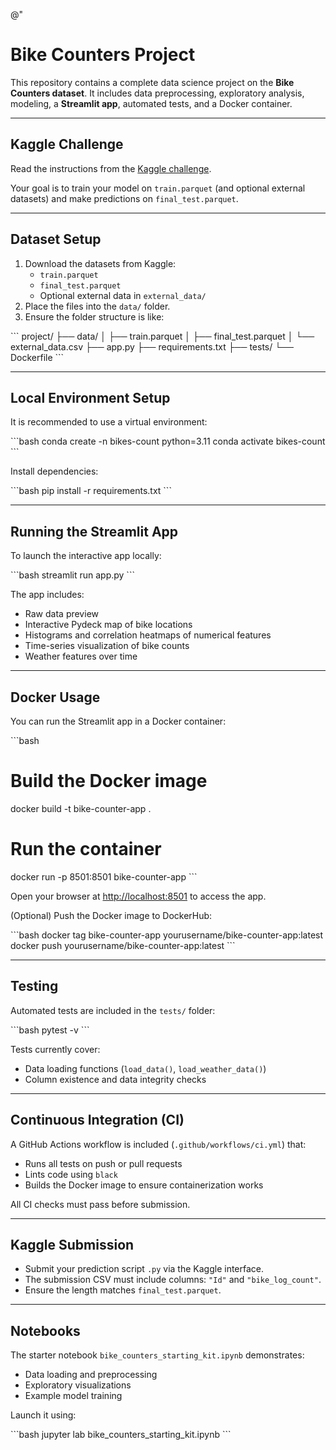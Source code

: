 @"
# Bike Counters Project

This repository contains a complete data science project on the **Bike Counters dataset**.
It includes data preprocessing, exploratory analysis, modeling, a **Streamlit app**, automated tests, and a Docker container.

---

## Kaggle Challenge

Read the instructions from the [Kaggle challenge](https://www.kaggle.com/competitions/mdsb-2023/overview).

Your goal is to train your model on `train.parquet` (and optional external datasets) and make predictions on `final_test.parquet`.

---

## Dataset Setup

1. Download the datasets from Kaggle:
   - `train.parquet`
   - `final_test.parquet`
   - Optional external data in `external_data/`
2. Place the files into the `data/` folder.
3. Ensure the folder structure is like:

\```
project/
├── data/
│   ├── train.parquet
│   ├── final_test.parquet
│   └── external_data.csv
├── app.py
├── requirements.txt
├── tests/
└── Dockerfile
\```

---

## Local Environment Setup

It is recommended to use a virtual environment:

\```bash
conda create -n bikes-count python=3.11
conda activate bikes-count
\```

Install dependencies:

\```bash
pip install -r requirements.txt
\```

---

## Running the Streamlit App

To launch the interactive app locally:

\```bash
streamlit run app.py
\```

The app includes:

- Raw data preview
- Interactive Pydeck map of bike locations
- Histograms and correlation heatmaps of numerical features
- Time-series visualization of bike counts
- Weather features over time

---

## Docker Usage

You can run the Streamlit app in a Docker container:

\```bash
# Build the Docker image
docker build -t bike-counter-app .

# Run the container
docker run -p 8501:8501 bike-counter-app
\```

Open your browser at [http://localhost:8501](http://localhost:8501) to access the app.

(Optional) Push the Docker image to DockerHub:

\```bash
docker tag bike-counter-app yourusername/bike-counter-app:latest
docker push yourusername/bike-counter-app:latest
\```

---

## Testing

Automated tests are included in the `tests/` folder:

\```bash
pytest -v
\```

Tests currently cover:

- Data loading functions (`load_data()`, `load_weather_data()`)
- Column existence and data integrity checks

---

## Continuous Integration (CI)

A GitHub Actions workflow is included (`.github/workflows/ci.yml`) that:

- Runs all tests on push or pull requests
- Lints code using `black`
- Builds the Docker image to ensure containerization works

All CI checks must pass before submission.

---

## Kaggle Submission

- Submit your prediction script `.py` via the Kaggle interface.
- The submission CSV must include columns: `"Id"` and `"bike_log_count"`.
- Ensure the length matches `final_test.parquet`.

---

## Notebooks

The starter notebook `bike_counters_starting_kit.ipynb` demonstrates:

- Data loading and preprocessing
- Exploratory visualizations
- Example model training

Launch it using:

\```bash
jupyter lab bike_counters_starting_kit.ipynb
\```
